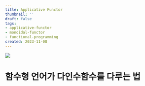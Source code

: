 ```yaml
---
title: Applicative Functor
thumbnail: ''
draft: false
tags:
- applicative-functor
- monoidal-functor
- functional-programming
created: 2023-11-08
---
```


![](Screen%20Shot%202023-11-08%20at%206.07.50%20PM%20(1).jpg)

# 함수형 언어가 다인수함수를 다루는 법
